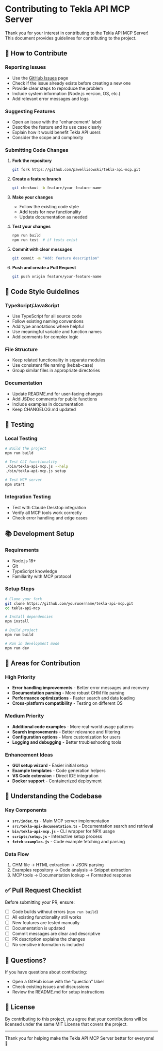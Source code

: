 # Contributing to Tekla API MCP Server

Thank you for your interest in contributing to the Tekla API MCP Server! This document provides guidelines for contributing to the project.

## 🤝 How to Contribute

### Reporting Issues
- Use the [GitHub Issues](https://github.com/pawellisowski/tekla-api-mcp/issues) page
- Check if the issue already exists before creating a new one
- Provide clear steps to reproduce the problem
- Include system information (Node.js version, OS, etc.)
- Add relevant error messages and logs

### Suggesting Features
- Open an issue with the "enhancement" label
- Describe the feature and its use case clearly
- Explain how it would benefit Tekla API users
- Consider the scope and complexity

### Submitting Code Changes

1. **Fork the repository**
   ```bash
   git fork https://github.com/pawellisowski/tekla-api-mcp.git
   ```

2. **Create a feature branch**
   ```bash
   git checkout -b feature/your-feature-name
   ```

3. **Make your changes**
   - Follow the existing code style
   - Add tests for new functionality
   - Update documentation as needed

4. **Test your changes**
   ```bash
   npm run build
   npm run test  # if tests exist
   ```

5. **Commit with clear messages**
   ```bash
   git commit -m "Add: feature description"
   ```

6. **Push and create a Pull Request**
   ```bash
   git push origin feature/your-feature-name
   ```

## 📝 Code Style Guidelines

### TypeScript/JavaScript
- Use TypeScript for all source code
- Follow existing naming conventions
- Add type annotations where helpful
- Use meaningful variable and function names
- Add comments for complex logic

### File Structure
- Keep related functionality in separate modules
- Use consistent file naming (kebab-case)
- Group similar files in appropriate directories

### Documentation
- Update README.md for user-facing changes
- Add JSDoc comments for public functions
- Include examples in documentation
- Keep CHANGELOG.md updated

## 🧪 Testing

### Local Testing
```bash
# Build the project
npm run build

# Test CLI functionality
./bin/tekla-api-mcp.js --help
./bin/tekla-api-mcp.js setup

# Test MCP server
npm start
```

### Integration Testing
- Test with Claude Desktop integration
- Verify all MCP tools work correctly
- Check error handling and edge cases

## 📚 Development Setup

### Requirements
- Node.js 18+
- Git
- TypeScript knowledge
- Familiarity with MCP protocol

### Setup Steps
```bash
# Clone your fork
git clone https://github.com/yourusername/tekla-api-mcp.git
cd tekla-api-mcp

# Install dependencies
npm install

# Build project
npm run build

# Run in development mode
npm run dev
```

## 🎯 Areas for Contribution

### High Priority
- **Error handling improvements** - Better error messages and recovery
- **Documentation parsing** - More robust CHM file parsing
- **Performance optimizations** - Faster search and data loading
- **Cross-platform compatibility** - Testing on different OS

### Medium Priority
- **Additional code examples** - More real-world usage patterns
- **Search improvements** - Better relevance and filtering
- **Configuration options** - More customization for users
- **Logging and debugging** - Better troubleshooting tools

### Enhancement Ideas
- **GUI setup wizard** - Easier initial setup
- **Example templates** - Code generation helpers
- **VS Code extension** - Direct IDE integration
- **Docker support** - Containerized deployment

## 📖 Understanding the Codebase

### Key Components
- **`src/index.ts`** - Main MCP server implementation
- **`src/tekla-api-documentation.ts`** - Documentation search and retrieval
- **`bin/tekla-api-mcp.js`** - CLI wrapper for NPX usage
- **`scripts/setup.js`** - Interactive setup process
- **`fetch-examples.js`** - Code example fetching and parsing

### Data Flow
1. CHM file → HTML extraction → JSON parsing
2. Examples repository → Code analysis → Snippet extraction  
3. MCP tools → Documentation lookup → Formatted response

## ✅ Pull Request Checklist

Before submitting your PR, ensure:
- [ ] Code builds without errors (`npm run build`)
- [ ] All existing functionality still works
- [ ] New features are tested manually
- [ ] Documentation is updated
- [ ] Commit messages are clear and descriptive
- [ ] PR description explains the changes
- [ ] No sensitive information is included

## 🤔 Questions?

If you have questions about contributing:
- Open a GitHub issue with the "question" label
- Check existing issues and discussions
- Review the README.md for setup instructions

## 📄 License

By contributing to this project, you agree that your contributions will be licensed under the same MIT License that covers the project.

---

Thank you for helping make the Tekla API MCP Server better for everyone! 🎉
